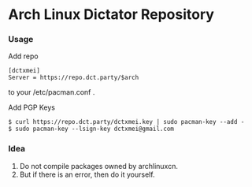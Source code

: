 Arch Linux Dictator Repository
====

### Usage

Add repo

```
[dctxmei]
Server = https://repo.dct.party/$arch
```
to your /etc/pacman.conf .

Add PGP Keys

```
$ curl https://repo.dct.party/dctxmei.key | sudo pacman-key --add -
$ sudo pacman-key --lsign-key dctxmei@gmail.com
```

### Idea

1. Do not compile packages owned by archlinuxcn.
2. But if there is an error, then do it yourself.

